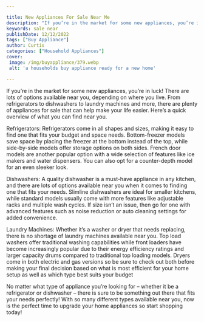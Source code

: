 ```yaml
---

title: New Appliances For Sale Near Me
description: "If you’re in the market for some new appliances, you’re in luck! There are lots of options available near you, depending on where ...swipe up to find out"
keywords: sale near
publishDate: 12/12/2022
tags: ["Buy Appliance"]
author: Curtis
categories: ["Household Appliances"]
cover: 
 image: /img/buyappliance/379.webp
 alt: 'a households buy appliance ready for a new home'

---
```


If you’re in the market for some new appliances, you’re in luck! There are lots of options available near you, depending on where you live. From refrigerators to dishwashers to laundry machines and more, there are plenty of appliances for sale that can help make your life easier. Here’s a quick overview of what you can find near you.

Refrigerators: Refrigerators come in all shapes and sizes, making it easy to find one that fits your budget and space needs. Bottom-freezer models save space by placing the freezer at the bottom instead of the top, while side-by-side models offer storage options on both sides. French door models are another popular option with a wide selection of features like ice makers and water dispensers. You can also opt for a counter-depth model for an even sleeker look.

Dishwashers: A quality dishwasher is a must-have appliance in any kitchen, and there are lots of options available near you when it comes to finding one that fits your needs. Slimline dishwashers are ideal for smaller kitchens, while standard models usually come with more features like adjustable racks and multiple wash cycles. If size isn’t an issue, then go for one with advanced features such as noise reduction or auto cleaning settings for added convenience.

Laundry Machines: Whether it’s a washer or dryer that needs replacing, there is no shortage of laundry machines available near you. Top load washers offer traditional washing capabilities while front loaders have become increasingly popular due to their energy efficiency ratings and larger capacity drums compared to traditional top loading models. Dryers come in both electric and gas versions so be sure to check out both before making your final decision based on what is most efficient for your home setup as well as which type best suits your budget 

No matter what type of appliance you’re looking for – whether it be a refrigerator or dishwasher – there is sure to be something out there that fits your needs perfectly! With so many different types available near you, now is the perfect time to upgrade your home appliances so start shopping today!
